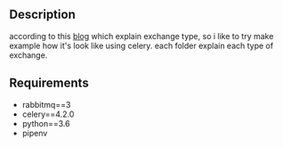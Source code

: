 Description
-------------------------
according to this [blog](https://www.cloudamqp.com/blog/2015-09-03-part4-rabbitmq-for-beginners-exchanges-routing-keys-bindings.html) which explain exchange type,
so i like to try make example how it's look like using celery.
each folder explain each type of exchange.

Requirements
-----------
- rabbitmq==3
- celery==4.2.0
- python==3.6
- pipenv